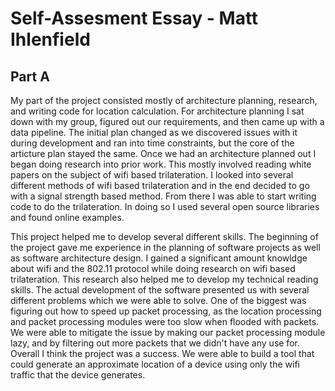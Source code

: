 Self-Assesment Essay - Matt Ihlenfield
======================================

## Part A
My part of the project consisted mostly of architecture planning, research, and writing code for location calculation. For architecture planning I sat down with my group, figured out our requirements, and then came up with a data pipeline. The initial plan changed as we discovered issues with it during development and ran into time constraints, but the core of the articture plan stayed the same. Once we had an architecture planned out I began doing research into prior work. This mostly involved reading white papers on the subject of wifi based trilateration. I looked into several different methods of wifi based trilateration and in the end decided to go with a signal strength based method. From there I was able to start writing code to do the trilateration. In doing so I used several open source libraries and found online examples.

This project helped me to develop several different skills. The beginning of the project gave me experience in the planning of software projects as well as software architecture design. I gained a significant amount knowldge about wifi and the 802.11 protocol while doing research on wifi based trilateration. This research also helped me to develop my technical reading skills. The actual development of the software presented us with several different problems which we were able to solve. One of the biggest was figuring out how to speed up packet processing, as the location processing and packet processing modules were too slow when flooded with packets. We were able to mitigate the issue by making our packet processing module lazy, and by filtering out more packets that we didn't have any use for. Overall I think the project was a success. We were able to build a tool that could generate an approximate location of a device using only the wifi traffic that the device generates.

